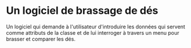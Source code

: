 # Un logiciel de brassage de dés
Un logiciel qui demande à l'utilisateur d'introduire les données qui servent comme attributs de la classe et de lui interroger à travers un menu pour brasser et comparer les dés.


